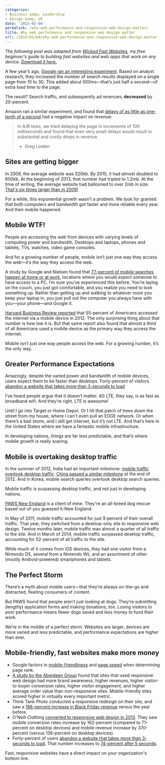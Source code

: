 ```yaml
---
categories:
- Business &amp; Leadership
- Design &amp; UX
date: '2015-05-04'
permalink: /why-web-performance-and-responsive-web-design-matter/
title: Why web performance and responsive web design matter
url: /2015/05/04/why-web-performance-and-responsive-web-design-matter
---
```


*The following post was adapted from [Wicked Fast Websites](https://gomakethings.com/wicked-fast-websites/), my free beginner's guide to building fast websites and web apps that work on any device. [Download it here.](https://gomakethings.com/wicked-fast-websites/)*

A few year’s ago, [Google ran an interesting experiment](https://blog.kissmetrics.com/speed-is-a-killer/). Based on analyst research, they increased the number of search results displayed on a single page from 10 to 30. This added about 500ms—that’s just half a second—of extra load time to the page.

The result? Search traffic, and subsequently ad revenues, **decreased** by 20-percent.

<!--more-->

Amazon ran a similar experiment, and found that [delays of as little as one-tenth of a second](http://glinden.blogspot.com/2006/11/marissa-mayer-at-web-20.html) had a negative impact on revenue:

> In A/B tests, we tried delaying the page in increments of 100 milliseconds and found that even very small delays would result in substantial and costly drops in revenue.
> - Greg Linden

## Sites are getting bigger

In 2009, the average website was 320kb. By 2010, it had almost doubled to 600kb. At the beginning of 2013, that number had tripled to 1.2mb. At the time of writing, the average website had ballooned to over 2mb in size. [That's six times larger than in 2009!](http://httparchive.org/)

For a while, this exponential growth wasn't a problem. We took for granted that both computers and bandwidth got faster and more reliable every year. And then mobile happened.

## Mobile WTF!

People are accessing the web from devices with varying levels of computing power and bandwidth. Desktops and laptops, phones and tablets, TVs, watches, video game consoles.

And for a growing number of people, mobile isn’t just one way they access the web—it’s *the* way they access the web.

A study by Google and Nielsen found that [77-percent of mobile searches happen at home or at work](www.google.com/think/research-studies/creating-moments-that-matter.html), locations where you would expect someone to have access to a PC. I’m sure you’ve experienced this before. You’re laying on the couch, you just got comfortable, and you realize you need to look something up. Rather than getting up and walking to whatever room you keep your laptop in, you just pull out the computer you always have with you—your phone—and Google it.

[Harvard Business Review reported](http://blogs.hbr.org/2013/05/the-rise-of-the-mobile-only-us/) that 55-percent of Americans accessed the internet via a mobile device in 2012. The only surprising thing about that number is how low it is. But that same report also found that almost a third of all Americans used a mobile device as the primary way they access the internet.

Mobile isn’t just one way people access the web. For a growing number, it’s the only way.

## Greater Performance Expectations

Amazingly, despite the varied power and bandwidth of mobile devices, users expect them to be faster than desktops. Forty-percent of visitors [abandon a website that takes more than 3-seconds to load](http://www.wordstream.com/blog/ws/2011/08/23/page-speed-conversion-rate-optimization)

I’ve heard people argue that it doesn’t matter. 4G LTE, they say, is as fast as broadband wifi. And they’re right. LTE is awesome!

Until I go into Target or Home Depot. Or I hit that patch of trees down the street from my house, where I can't even pull an EDGE network. Or when there’s a bad storm, and I still get internet, but it’s not LTE. And that’s here in the United States where we have a fantastic mobile infrastructure.

In developing nations, things are far less predictable, and that’s where mobile growth is really soaring.

## Mobile is overtaking desktop traffic

In the summer of 2012, India had an important milestone: [mobile traffic overtook desktop traffic](http://www.kpcb.com/insights/2012-internet-trends). [China passed a similar milestone](http://www.slideshare.net/kleinerperkins/kpcb-internet-trends-2013) at the end of 2012. And in Korea, mobile search queries overtook desktop search queries.

Mobile traffic is surpassing desktop traffic, and not just in developing nations.

[PAWS New England](http://pawsnewengland.com) is a client of mine. They're an all-breed dog rescue based out of-you guessed it-New England.

In May of 2011, mobile traffic accounted for just 9 percent of their overall traffic. That year, they switched from a desktop-only site to responsive web design. Twelve months later, mobile traffic was almost a quarter of all traffic to the site. And in March of 2014, mobile traffic surpassed desktop traffic, accounting for 52-percent of all traffic to the site.

While much of it comes from iOS devices, they had one visitor from a Nintendo DS, several from a Nintendo Wii, and an assortment of other (mostly Android-powered) smartphones and tablets.

## The Perfect Storm

There’s a myth about mobile users—that they’re always on-the-go and distracted, fleeting consumers of content.

But PAWS found that people aren’t just looking at dogs. They’re submitting (lengthy) application forms and making donations, too. Losing visitors to poor performance means fewer dogs saved and less money to fund their work.

We’re in the middle of a perfect storm. Websites are larger, devices are more varied and less predictable, and performance expectations are higher than ever.

## Mobile-friendly, fast websites make more money

* Google factors in [mobile-friendliness](http://www.nytimes.com/2015/04/21/technology/google-adds-mobile-friendliness-to-its-search-criteria.html?_r=0) and [page speed](http://googlewebmastercentral.blogspot.com/2010/04/using-site-speed-in-web-search-ranking.html) when determining page rank.
* [A study by the Aberdeen Group](http://www.webaholic.co.in/blog/does-responsive-web-design-convert-better/) found that sites that used responsive web design had more brand awareness, higher revenues, higher visitor-to-buyer conversion rates, higher visitor engagement, and higher average order value than non-responsive sites. Mobile-friendly sites scored higher in virtually every important metric.
* Think Tank Photo conducted a responsive redesign on their site, and saw a [188-percent increase in Black Friday revenue](http://www.blastam.com/assets/pdf/blast-thinktankphoto-responsive-casestudy.pdf) versus the year before.
* O'Neill Clothing [converted to responsive web design in 2013](http://electricpulp.com/notes/more-on-apples-mobile-optimization-in-ecommerce/). They saw mobile conversion rates increase by 162-percent (compared to 71-percent on desktop devices) and mobile revenue increase by 370-percent (versus 136-percent on desktop devices).
* Forty-percent of users [abandon a website that takes more than 3-seconds to load](http://www.wordstream.com/blog/ws/2011/08/23/page-speed-conversion-rate-optimization). That number increases to [74-percent after 5 seconds](http://bradfrost.com/blog/post/performance-as-design/).

Fast, responsive websites have a direct impact on your organization's bottom line.